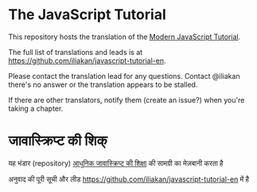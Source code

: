 
# The JavaScript Tutorial

This repository hosts the translation of the [Modern JavaScript Tutorial](https://javascript.info).

The full list of translations and leads is at <https://github.com/iliakan/javascript-tutorial-en>.

Please contact the translation lead for any questions. 
Contact @iliakan there's no answer or the translation appears to be stalled. 

If there are other translators, notify them (create an issue?) when you're taking a chapter.


#  जावास्क्रिप्ट की शिक्

यह भंडार (repository) [आधुनिक जावास्क्रिप्ट की शिक्षा](https://javascript.info) की सामग्री का मेज़बानी करता है 

अनुवाद की पूरी सूची और लीड <https://github.com/iliakan/javascript-tutorial-en> में है
